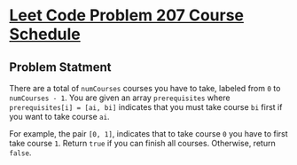 # <a href="https://leetcode.com/problems/course-schedule"> Leet Code Problem 207 Course Schedule</a>

## Problem Statment
There are a total of ``numCourses`` courses you have to take, labeled from ``0`` to ``numCourses - 1``.
You are given an array ``prerequisites`` where ``prerequisites[i] = [ai, bi]`` indicates that you must
take course ``bi`` first if you want to take course ``ai``.

For example, the pair ``[0, 1]``, indicates that to take course ``0`` you have to first take course ``1``.
Return ``true`` if you can finish all courses. Otherwise, return ``false``.